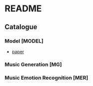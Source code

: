 # README

## Catalogue

### Model [MODEL]
* [paper](./templete.md)

### Music Generation [MG]


### Music Emotion Recognition [MER]

